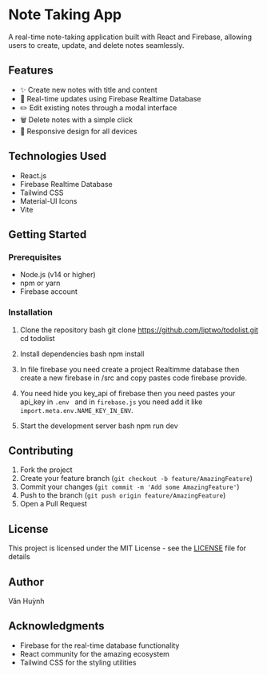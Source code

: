 # Note Taking App

A real-time note-taking application built with React and Firebase, allowing users to create, update, and delete notes seamlessly.

## Features

- ✨ Create new notes with title and content
- 🔄 Real-time updates using Firebase Realtime Database
- ✏️ Edit existing notes through a modal interface
- 🗑️ Delete notes with a simple click
- 📱 Responsive design for all devices

## Technologies Used

- React.js
- Firebase Realtime Database
- Tailwind CSS
- Material-UI Icons
- Vite

## Getting Started

### Prerequisites

- Node.js (v14 or higher)
- npm or yarn
- Firebase account

### Installation

1. Clone the repository
bash
git clone https://github.com/liptwo/todolist.git
cd todolist

2. Install dependencies
bash
npm install

3. In file firebase you need create a project Realtimme database then create a new firebase in /src and copy pastes code firebase provide.
  
4. You need hide you key_api of firebase then you need pastes your api_key in  `.env ` and in `firebase.js` you need add it like `import.meta.env.NAME_KEY_IN_ENV`.

5. Start the development server
bash
npm run dev


## Contributing

1. Fork the project
2. Create your feature branch (`git checkout -b feature/AmazingFeature`)
3. Commit your changes (`git commit -m 'Add some AmazingFeature'`)
4. Push to the branch (`git push origin feature/AmazingFeature`)
5. Open a Pull Request

## License

This project is licensed under the MIT License - see the [LICENSE](LICENSE) file for details

## Author

Văn Huỳnh

## Acknowledgments

- Firebase for the real-time database functionality
- React community for the amazing ecosystem
- Tailwind CSS for the styling utilities
